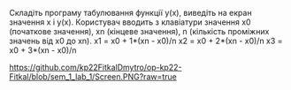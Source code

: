 Складіть програму табулювання функції y(x), виведіть на екран значення x і y(x). 
Користувач вводить з клавіатури значення x0 (початкове значення), xn (кінцеве значення), n (кількість проміжних значень від x0 до xn). 
x1 = x0 + 1*(xn - x0)/n
x2 = x0 + 2*(xn - x0)/n
x3 = x0 + 3*(xn - x0)/n 

https://github.com/kp22FitkalDmytro/op-kp22-Fitkal/blob/sem_1_lab_1/Screen.PNG?raw=true
